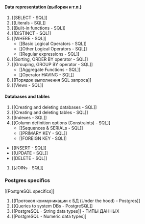 
#### Data representation (выборки и т.п.)

1. [[SELECT - SQL]]
2. [[Literals - SQL]]
3. [[Built-in functions - SQL]]
4. [[DISTINCT - SQL]]
5. [[WHERE - SQL]]
	- [[Basic Logical Operators - SQL]] 
	- [[Other Logical Operators - SQL]]
	- [[Regular expressions - SQL]]
6. [[Sorting, ORDER BY operator - SQL]]
7. [[Grouping, GROUP BY operator - SQL]]
	-  [[Aggregate Functions - SQL]]
	-  [[Operator HAVING - SQL]]
8. [[Порядок выполнения SQL запроса]]
9. [[Views - SQL]]


#### Databases and tables

1. [[Creating and deleting databases - SQL]]
2. [[Creating and deleting tables - SQL]]
3. [[Indexes - SQL]]
4. [[Column definition options (Constraints) - SQL]]
	- [[Sequences & SERIALs - SQL]]
	- [[PRIMARY KEY - SQL]]
	- [[FOREIGN KEY - SQL]]
	
- [[INSERT - SQL]]
- [[UPDATE - SQL]]
- [[DELETE - SQL]]
	
1. [[JOINs - SQL]]


### Postgres specifics
[[PostgreSQL specifics]]

1. [[Протокол коммуникации с БД (Under the hood) - Postgres]]
2. [[Queries to system DBs - PostgreSQL]]
3. [[PostgreSQL - String data types]]  - ТИПЫ ДАННЫХ
4. [[PostgreSQL - Numeric data types]] 